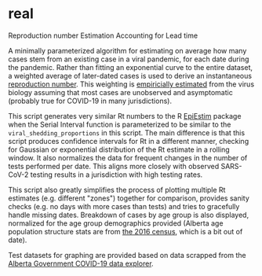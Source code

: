 # real
Reproduction number Estimation Accounting for Lead time

A minimally parameterized algorithm for estimating on average how many cases stem from an existing case in a viral pandemic, for each date during the pandemic. Rather than fitting an exponential curve to the entire dataset, a weighted average of later-dated cases is used to derive an instantaneous [reproduction number](https://en.wikipedia.org/wiki/Basic_reproduction_number#Effective_reproduction_number). This weighting is [empiricially estimated](https://www.medrxiv.org/content/10.1101/2020.10.21.20217042v1) from the virus biology assuming that most cases are unobserved and asymptomatic (probably true for COVID-19 in many jurisdictions).

This script generates very similar Rt numbers to the R [EpiEstim](https://cran.r-project.org/web/packages/EpiEstim/index.html) package when the Serial Interval function is parameterized to be similar to the ```viral_shedding_proportions``` in this script. The main difference is that this script produces confidence intervals for Rt in a different manner, checking for Gaussian or exponential distribution of the Rt estimate in a rolling window. It also normalizes the data for frequent changes in the number of tests performed per date. This aligns more closely with observed SARS-CoV-2 testing results in a jurisdiction with high testing rates.

This script also greatly simplifies the process of plotting multiple Rt estimates (e.g. different "zones") together for comparison, provides sanity checks (e.g. no days with more cases than tests) and tries to gracefully handle missing dates. Breakdown of cases by age group is also displayed, normalized for the age group demographics provided (Alberta age population structure stats are from [the 2016 census](https://www12.statcan.gc.ca/census-recensement/2016/dp-pd/prof/details/Page.cfm?Lang=E&Geo1=PR&Code1=48&Geo2=&Code2=&Data=Count&SearchText=Alberta&SearchType=Begins&SearchPR=01&B1=All&GeoLevel=PR&GeoCode=48), which is a bit out of date).

Test datasets for graphing are provided based on data scrapped from the [Alberta Government COVID-19 data explorer](https://www.alberta.ca/stats/covid-19-alberta-statistics.htm).
